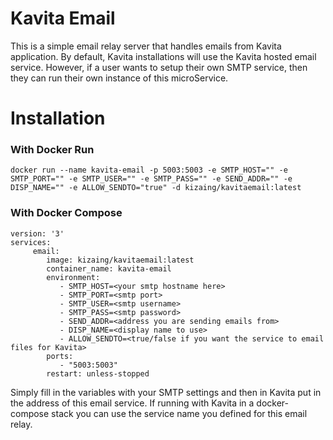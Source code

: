 # Kavita Email
This is a simple email relay server that handles emails from Kavita application. By default, Kavita installations 
will use the Kavita hosted email service. However, if a user wants to setup their own SMTP service, then they can run 
their own instance of this microService.

# Installation

### With Docker Run

`docker run --name kavita-email -p 5003:5003 -e SMTP_HOST="" -e SMTP_PORT="" -e SMTP_USER="" -e SMTP_PASS="" -e SEND_ADDR="" -e DISP_NAME="" -e ALLOW_SENDTO="true" -d kizaing/kavitaemail:latest`

### With Docker Compose

```
version: '3'
services:
     email:
        image: kizaing/kavitaemail:latest
        container_name: kavita-email
        environment:
           - SMTP_HOST=<your smtp hostname here>
           - SMTP_PORT=<smtp port>
           - SMTP_USER=<smtp username>
           - SMTP_PASS=<smtp password>
           - SEND_ADDR=<address you are sending emails from>
           - DISP_NAME=<display name to use>
           - ALLOW_SENDTO=<true/false if you want the service to email files for Kavita>
        ports:
           - "5003:5003"
        restart: unless-stopped
```

Simply fill in the variables with your SMTP settings and then in Kavita put in the address of this email service. If running with Kavita in a docker-compose stack you can use the service name you defined for this email relay. 
